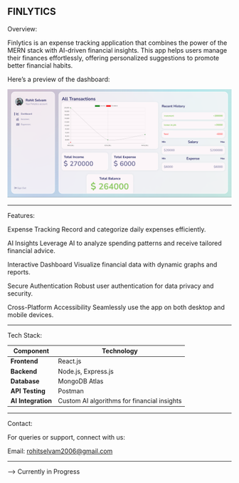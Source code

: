 FINLYTICS
-------------------------------------------------------------------------------------------------------------------------------------------------------------------------

Overview:

Finlytics is an expense tracking application that combines the power of the MERN stack with AI-driven financial insights. This app helps users manage their finances effortlessly, offering personalized suggestions to promote better financial habits.

Here’s a preview of the dashboard:

![Dashboard Screenshot](./dashboard.png)

-------------------------------------------------------------------------------------------------------------------------------------------------------------------------
Features:

Expense Tracking
Record and categorize daily expenses efficiently.

AI Insights
Leverage AI to analyze spending patterns and receive tailored financial advice.

Interactive Dashboard
Visualize financial data with dynamic graphs and reports.

Secure Authentication
Robust user authentication for data privacy and security.

Cross-Platform Accessibility
Seamlessly use the app on both desktop and mobile devices.

-------------------------------------------------------------------------------------------------------------------------------------------------------------------------

Tech Stack:

| Component          | Technology                                  |
| ------------------ | ------------------------------------------- |
| **Frontend**       | React.js                                    |
| **Backend**        | Node.js, Express.js                         |
| **Database**       | MongoDB Atlas                               |
| **API Testing**    | Postman                                     |
| **AI Integration** | Custom AI algorithms for financial insights |

-------------------------------------------------------------------------------------------------------------------------------------------------------------------------

Contact:

For queries or support, connect with us:

Email: rohitselvam2006@gmail.com

--------------------------------------------------------------------------------------------------------------------------------------------------------------------------
--> Currently in Progress
